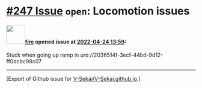 # [\#247 Issue](https://github.com/V-Sekai/V-Sekai.github.io/issues/247) `open`: Locomotion issues

#### <img src="https://avatars.githubusercontent.com/u/32321?u=c2e06a3d2b49a467aa907e54aa259516440267cc&v=4" width="50">[fire](https://github.com/fire) opened issue at [2022-04-24 13:59](https://github.com/V-Sekai/V-Sekai.github.io/issues/247):

Stuck when going up ramp in uro://2036514f-3ecf-44bd-9d12-ff0dcbc98c07




-------------------------------------------------------------------------------



[Export of Github issue for [V-Sekai/V-Sekai.github.io](https://github.com/V-Sekai/V-Sekai.github.io).]
